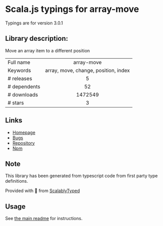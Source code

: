 
# Scala.js typings for array-move

Typings are for version 3.0.1

## Library description:
Move an array item to a different position

|                    |                 |
| ------------------ | :-------------: |
| Full name          | array-move |
| Keywords           | array, move, change, position, index |
| # releases         | 5 |
| # dependents       | 52 |
| # downloads        | 1472549 |
| # stars            | 3 |

## Links
- [Homepage](https://github.com/sindresorhus/array-move#readme)
- [Bugs](https://github.com/sindresorhus/array-move/issues)
- [Repository](https://github.com/sindresorhus/array-move)
- [Npm](https://www.npmjs.com/package/array-move)
    


## Note
This library has been generated from typescript code from first party type definitions.

Provided with :purple_heart: from [ScalablyTyped](https://github.com/oyvindberg/ScalablyTyped)

## Usage
See [the main readme](../../readme.md) for instructions.


